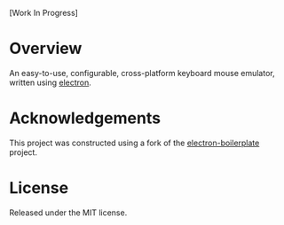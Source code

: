 [Work In Progress]

# Overview

An easy-to-use, configurable, cross-platform keyboard mouse emulator, written using [electron](https://github.com/electron/electron).

# Acknowledgements

This project was constructed using a fork of the [electron-boilerplate](https://github.com/szwacz/electron-boilerplate) project.

# License

Released under the MIT license.

